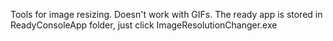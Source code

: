 Tools for image resizing.
Doesn't work with GIFs.
The ready app is stored in ReadyConsoleApp folder, just click ImageResolutionChanger.exe

